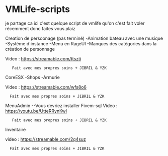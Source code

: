 # VMLife-scripts
je partage ca ici c'est quelque script de vmlife qu'on c'est fait voler récemment donc faites vous plaiz

Creation de persoonage (pas terminé)
-Animation bateau avec une musique
-Systéme d'instance
-Menu en RageUI 
-Manques des catégories dans la création de personnage

Video : https://streamable.com/ttszti

       Fait avec mes propres soins + JIBRIL & YZK

CoreESX
-Shops 
-Armurie

Video : https://streamable.com/wfs8o6

      Fait avec mes propres soins + JIBRIL & YZK

  
MenuAdmin
--Vous devriez installer Fivem-sql
Video : https://youtu.be/UtteRRynKwI

       Fait avec mes propres soins + JIBRIL & YZK

Inventaire

video : https://streamable.com/2q4suz

      Fait avec mes propres soins + JIBRIL & YZK
